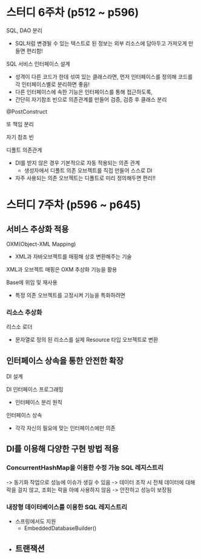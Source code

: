 # 스터디 6주차 (p512 ~ p596)
SQL, DAO 분리
- SQL처럼 변경될 수 있는 텍스트로 된 정보는 외부 리소스에 담아두고 가져오게 만들면 편리함!

SQL 서비스 인터페이스 설계
- 성격이 다른 코드가 한데 섞여 있는 클래스라면, 먼저 인터페이스를 정의해 코드를 각 인터페이스별로 분리하면 좋음!
- 다른 인터페이스에 속한 기능은 인터페이스를 통해 접근하도록,
- 간단히 자기참조 빈으로 의존관계를 만들어 검증, 검증 후 클래스 분리

@PostConstruct

또 책임 분리

자기 참조 빈

디폴트 의존관계
- DI를 받지 않은 경우 기본적으로 자동 적용되는 의존 관계
  - 생성자에서 디폴트 의존 오브젝트를 직접 만들어 스스로 DI
- 자주 사용되는 의존 오브젝트는 디폴트로 미리 정의해두면 편리!!

# 스터디 7주차 (p596 ~ p645)
## 서비스 추상화 적용
OXM(Object-XML Mapping)
- XML과 자바오브젝트를 매핑해 상호 변환해주는 기술

XML과 오브젝트 매핑은 OXM 추상화 기능을 활용

Base에 위임 및 재사용
- 특정 의존 오브젝트를 고정시켜 기능을 특화하려면 

### 리소스 추상화
리스소 로더
- 문자열로 정의 된 리소스를 실제 Resource 타입 오브젝트로 변환

## 인터페이스 상속을 통한 안전한 확장
DI 설계

DI 인터페이스 프로그래밍
- 인터페이스 분리 원칙

인터페이스 상속
- 각각 자신의 필요에 맞는 인터페이스에만 의존 

## DI를 이용해 다양한 구현 방법 적용
### ConcurrentHashMap을 이용한 수정 가능 SQL 레지스트리
-> 동기화 작업으로 성능에 이슈가 생길 수 있음
-> 데이터 조작 시 전체 데이터에 대해 락을 걸지 않고, 조회는 락을 아예 사용하지 않음
-> 안전하고 성능이 보장됨

### 내장형 데이터베이스를 이용한 SQL 레지스트리
- 스프링에서도 지원
  - EmbeddedDatabaseBuilder()
- 트랜잭션
  - 